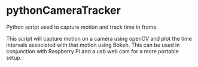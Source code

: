 # pythonCameraTracker
Python script used to capture motion and track time in frame.

This script will capture motion on a camera using openCV and plot the time intervals associated with that motion using Bokeh.
This can be used in conjunction with Raspberry Pi and a usb web cam for a more portable setup.
